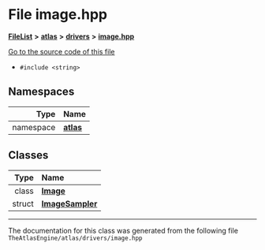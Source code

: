 

# File image.hpp



[**FileList**](files.md) **>** [**atlas**](dir_1e6ffef027cfcf7ded3287660b505c9f.md) **>** [**drivers**](dir_1605561db8076fbb4262fa758aa3edc0.md) **>** [**image.hpp**](image_8hpp.md)

[Go to the source code of this file](image_8hpp_source.md)



* `#include <string>`













## Namespaces

| Type | Name |
| ---: | :--- |
| namespace | [**atlas**](namespaceatlas.md) <br> |


## Classes

| Type | Name |
| ---: | :--- |
| class | [**Image**](classatlas_1_1Image.md) <br> |
| struct | [**ImageSampler**](structatlas_1_1ImageSampler.md) <br> |



















































------------------------------
The documentation for this class was generated from the following file `TheAtlasEngine/atlas/drivers/image.hpp`


